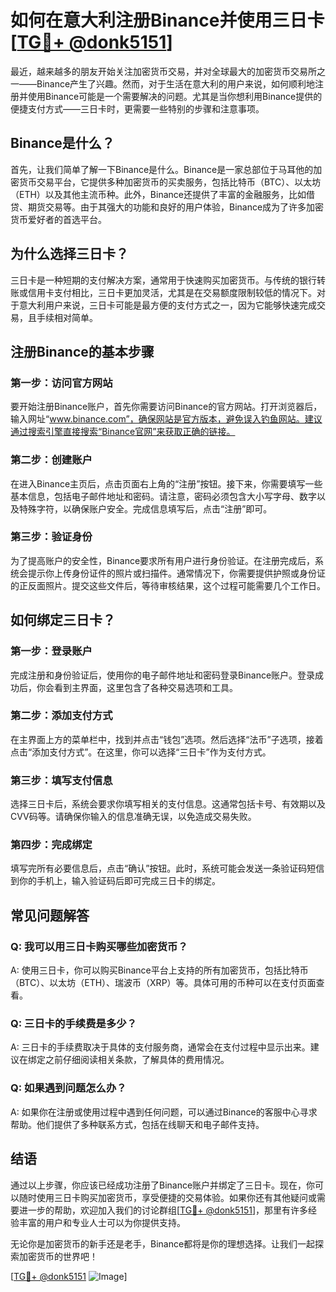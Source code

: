 # 如何在意大利注册Binance并使用三日卡 [[TG💪+ @donk5151](https://t.me/s/donk5151)]

最近，越来越多的朋友开始关注加密货币交易，并对全球最大的加密货币交易所之一——Binance产生了兴趣。然而，对于生活在意大利的用户来说，如何顺利地注册并使用Binance可能是一个需要解决的问题。尤其是当你想利用Binance提供的便捷支付方式——三日卡时，更需要一些特别的步骤和注意事项。

## Binance是什么？

首先，让我们简单了解一下Binance是什么。Binance是一家总部位于马耳他的加密货币交易平台，它提供多种加密货币的买卖服务，包括比特币（BTC）、以太坊（ETH）以及其他主流币种。此外，Binance还提供了丰富的金融服务，比如借贷、期货交易等。由于其强大的功能和良好的用户体验，Binance成为了许多加密货币爱好者的首选平台。

## 为什么选择三日卡？

三日卡是一种短期的支付解决方案，通常用于快速购买加密货币。与传统的银行转账或信用卡支付相比，三日卡更加灵活，尤其是在交易额度限制较低的情况下。对于意大利用户来说，三日卡可能是最方便的支付方式之一，因为它能够快速完成交易，且手续相对简单。

## 注册Binance的基本步骤

### 第一步：访问官方网站

要开始注册Binance账户，首先你需要访问Binance的官方网站。打开浏览器后，输入网址“www.binance.com”，确保网站是官方版本，避免误入钓鱼网站。建议通过搜索引擎直接搜索“Binance官网”来获取正确的链接。

### 第二步：创建账户

在进入Binance主页后，点击页面右上角的“注册”按钮。接下来，你需要填写一些基本信息，包括电子邮件地址和密码。请注意，密码必须包含大小写字母、数字以及特殊字符，以确保账户安全。完成信息填写后，点击“注册”即可。

### 第三步：验证身份

为了提高账户的安全性，Binance要求所有用户进行身份验证。在注册完成后，系统会提示你上传身份证件的照片或扫描件。通常情况下，你需要提供护照或身份证的正反面照片。提交这些文件后，等待审核结果，这个过程可能需要几个工作日。

## 如何绑定三日卡？

### 第一步：登录账户

完成注册和身份验证后，使用你的电子邮件地址和密码登录Binance账户。登录成功后，你会看到主界面，这里包含了各种交易选项和工具。

### 第二步：添加支付方式

在主界面上方的菜单栏中，找到并点击“钱包”选项。然后选择“法币”子选项，接着点击“添加支付方式”。在这里，你可以选择“三日卡”作为支付方式。

### 第三步：填写支付信息

选择三日卡后，系统会要求你填写相关的支付信息。这通常包括卡号、有效期以及CVV码等。请确保你输入的信息准确无误，以免造成交易失败。

### 第四步：完成绑定

填写完所有必要信息后，点击“确认”按钮。此时，系统可能会发送一条验证码短信到你的手机上，输入验证码后即可完成三日卡的绑定。

## 常见问题解答

### Q: 我可以用三日卡购买哪些加密货币？

A: 使用三日卡，你可以购买Binance平台上支持的所有加密货币，包括比特币（BTC）、以太坊（ETH）、瑞波币（XRP）等。具体可用的币种可以在支付页面查看。

### Q: 三日卡的手续费是多少？

A: 三日卡的手续费取决于具体的支付服务商，通常会在支付过程中显示出来。建议在绑定之前仔细阅读相关条款，了解具体的费用情况。

### Q: 如果遇到问题怎么办？

A: 如果你在注册或使用过程中遇到任何问题，可以通过Binance的客服中心寻求帮助。他们提供了多种联系方式，包括在线聊天和电子邮件支持。

## 结语

通过以上步骤，你应该已经成功注册了Binance账户并绑定了三日卡。现在，你可以随时使用三日卡购买加密货币，享受便捷的交易体验。如果你还有其他疑问或需要进一步的帮助，欢迎加入我们的讨论群组[[TG💪+ @donk5151](https://t.me/s/donk5151)]，那里有许多经验丰富的用户和专业人士可以为你提供支持。

无论你是加密货币的新手还是老手，Binance都将是你的理想选择。让我们一起探索加密货币的世界吧！

[[TG💪+ @donk5151](https://t.me/s/donk5151) ![Image](https://i.postimg.cc/rwNCRYN7/Snipaste-2025-04-30-17-27-05.png)]